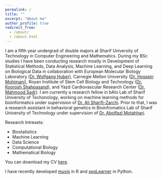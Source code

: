 ```yaml
---
permalink: /
title: ""
excerpt: "About me"
author_profile: true
redirect_from: 
  - /about/
  - /about.html
---
```


I am a fifth year undergrad of double majors at Sharif University of Technology in Computer Engineering and Mathematics. During my BSc studies I have been conducting research mostly in Development of Statistical Methods, Data Analysis, Machine Learning, and Deep Learning on Biological Data in collaboration with European Molecular Biology Laboratory ([Dr. Wolfgang Huber](http://www.huber.embl.de)), Carnegie Mellon University ([Dr. Hossein Mohimani](http://mohimanilab.cbd.cmu.edu)), Royan Institute of Stem Cell Biology and Technology ([Dr. Koorosh Shahpasand](https://www.omicsonline.org/speaker/koorosh-shahpasand-royan-institute-for-stem-cell-biology-and-technology-iran/)), and Yazd Cardiovascular Research Center ([Dr. Mahmood Sadr]()). I am currently a research fellow in bAIo Lab of Sharif University of Techonology, working on machine learning methods for bioinformatics under supervision of [Dr. Ali Sharifi-Zarchi](https://scholar.google.com/citations?user=GbJMZLIAAAAJ&hl=en). Prior to that, I was a research assistant in behavioral genetics in Bioinfromatics Lab of Sharif University of Technology under supervision of [Dr. Abolfazl Motahhari](https://scholar.google.com/citations?user=rJ-biB0AAAAJ&hl=en). 

Research Intresets:
- Biostatistics
- Machine Learning
- Data Science
- Computational Biology
- Mathematical Biology

You can download my CV [here](https://github.com/EliHei/EliHei.github.io/raw/master/elyas_heidari.pdf).

I have recently developed [muvis](https://baio-lab.github.io/muvis/index.html) in R and [seqLearner](https://github.com/EliHei/SeqLearn) in Python. 

